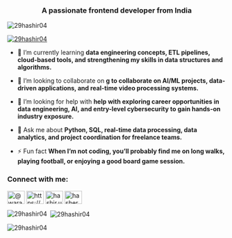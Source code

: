 <h3 align="center">A passionate frontend developer from India</h3>

<p align="left"> <img src="https://komarev.com/ghpvc/?username=29hashir04&label=Profile%20views&color=0e75b6&style=flat" alt="29hashir04" /> </p>

<p align="left"> <a href="https://github.com/ryo-ma/github-profile-trophy"><img src="https://github-profile-trophy.vercel.app/?username=29hashir04" alt="29hashir04" /></a> </p>

- 🌱 I’m currently learning **data engineering concepts, ETL pipelines, cloud-based tools, and strengthening my skills in data structures and algorithms.**

- 👯 I’m looking to collaborate on **g to collaborate on AI/ML projects, data-driven applications, and real-time video processing systems.**

- 🤝 I’m looking for help with **help with exploring career opportunities in data engineering, AI, and entry-level cybersecurity to gain hands-on industry exposure.**

- 💬 Ask me about **Python, SQL, real-time data processing, data analytics, and project coordination for freelance teams.**

- ⚡ Fun fact **When I’m not coding, you’ll probably find me on long walks, playing football, or enjoying a good board game session.**

<h3 align="left">Connect with me:</h3>
<p align="left">
<a href="https://twitter.com/@wara_n_co" target="blank"><img align="center" src="https://raw.githubusercontent.com/rahuldkjain/github-profile-readme-generator/master/src/images/icons/Social/twitter.svg" alt="@wara_n_co" height="30" width="40" /></a>
<a href="https://linkedin.com/in/https://www.linkedin.com/in/hashir-ul-wara-861951214/" target="blank"><img align="center" src="https://raw.githubusercontent.com/rahuldkjain/github-profile-readme-generator/master/src/images/icons/Social/linked-in-alt.svg" alt="https://www.linkedin.com/in/hashir-ul-wara-861951214/" height="30" width="40" /></a>
<a href="https://fb.com/hashir.ulwara" target="blank"><img align="center" src="https://raw.githubusercontent.com/rahuldkjain/github-profile-readme-generator/master/src/images/icons/Social/facebook.svg" alt="hashir.ulwara" height="30" width="40" /></a>
<a href="https://instagram.com/hasher_ul_wara_" target="blank"><img align="center" src="https://raw.githubusercontent.com/rahuldkjain/github-profile-readme-generator/master/src/images/icons/Social/instagram.svg" alt="hasher_ul_wara_" height="30" width="40" /></a>
</p>

<p><img align="left" src="https://github-readme-stats.vercel.app/api/top-langs?username=29hashir04&show_icons=true&locale=en&layout=compact" alt="29hashir04" /></p>

<p>&nbsp;<img align="center" src="https://github-readme-stats.vercel.app/api?username=29hashir04&show_icons=true&locale=en" alt="29hashir04" /></p>

<p><img align="center" src="https://github-readme-streak-stats.herokuapp.com/?user=29hashir04&" alt="29hashir04" /></p>
